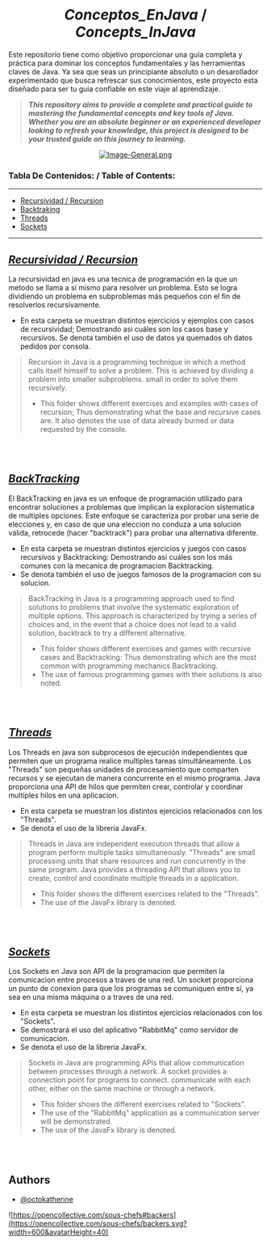 <h1 align="center"

# _Conceptos_EnJava_ / _Concepts_InJava_

</h1>

 Este repositorio tiene como objetivo proporcionar una guía completa y práctica para dominar los conceptos fundamentales y las herramientas claves de Java. Ya sea que seas un principiante absoluto o un desarollador experimentado que busca refrescar sus conocimientos, este proyecto esta diseñado para ser tu guia confiable en este viaje al aprendizaje. 
 
>***This repository aims to provide a complete and practical guide to mastering the fundamental concepts and key tools of Java. Whether you are an absolute beginner or an experienced developer looking to refresh your knowledge, this project is designed to be your trusted guide on this journey to learning.***

<p align="center"
 
  [![Image-General.png](https://i.postimg.cc/tgYgqRfQ/Image-General.png)](https://postimg.cc/SXb4V4kD)
  
</p>


### Tabla De Contenidos: / Table of Contents:
---

 - [Recursividad / Recursion](#recursividad-/-recursion)
 - [Backtraking](#backtraking)
 - [Threads](#threads)
 - [Sockets](#sockets)





___

## [_Recursividad / Recursion_](./Recursividad)
La recursividad en java es una tecnica de programación en la que un metodo se llama a sí 
mismo para resolver un problema. Esto se logra dividiendo un problema en subproblemas más 
pequeños con el fin de resolverlos recursivamente.

- En esta carpeta se muestran distintos ejercicios y ejemplos con casos de recursividad; 
Demostrando asi cuáles son los casos base y recursivos. Se denota también el uso de datos ya quemados oh datos pedidos por consola.


>Recursion in Java is a programming technique in which a method calls itself
himself to solve a problem. This is achieved by dividing a problem into smaller subproblems.
small in order to solve them recursively.
> - This folder shows different exercises and examples with cases of recursion;
Thus demonstrating what the base and recursive cases are. It also denotes the use of data already burned or data requested by the console.

<br>
</br>

## [_BackTracking_](./Backtracking)
El BackTracking en java es un enfoque de programación utilizado para encontrar soluciones a
problemas que implican la exploracion sistematica de multiples opciones. Este enfoque se 
caracteriza por probar una serie de elecciones y, en caso de que una eleccion no conduza a
una solucion válida, retrocede (hacer "backtrack") para probar una alternativa diferente.

- En esta carpeta se muestran distintos ejercicios y juegos con casos recursivos y 
Backtracking: Demostrando asi cuáles son los más comunes con la mecanica de programacion 
Backtracking. 
- Se denota también el uso de juegos famosos de la programacion con su solucion.

>BackTracking in Java is a programming approach used to find solutions to
problems that involve the systematic exploration of multiple options. This approach is
characterized by trying a series of choices and, in the event that a choice does not lead to
a valid solution, backtrack to try a different alternative.
>- This folder shows different exercises and games with recursive cases and
Backtracking: Thus demonstrating which are the most common with programming mechanics
Backtracking.
>- The use of famous programming games with their solutions is also noted.
<br>
</br>

## [_Threads_](./Threads)
Los Threads en java son subprocesos de ejecución independientes que permiten que un programa
realice multiples tareas simultáneamente. Los "Threads" son pequeñas unidades de procesamiento
que comparten recursos y se ejecutan de manera concurrente en el mismo programa. Java 
proporciona una API de hilos que permiten crear, controlar y coordinar multiples hilos en una
aplicacion.

- En esta carpeta se muestran los distintos ejercicios relacionados con los "Threads".
- Se denota el uso de la libreria JavaFx.

>Threads in Java are independent execution threads that allow a program
perform multiple tasks simultaneously. "Threads" are small processing units
that share resources and run concurrently in the same program. Java
provides a threading API that allows you to create, control and coordinate multiple threads in a
application.
>- This folder shows the different exercises related to the "Threads".
>- The use of the JavaFx library is denoted.
<br>
</br>

## [_Sockets_](./Sockets)
Los Sockets en Java son API de la programacion que permiten la comunicacion entre procesos
a traves de una red. Un socket proporciona un punto de conexion para que los programas se 
comuniquen entre sí, ya sea en una misma máquina o a traves de una red. 

- En esta carpeta se muestran los distintos ejercicios relacionados con los "Sockets".
- Se demostrará el uso del aplicativo "RabbitMq" como servidor de comunicacion.
- Se denota el uso de la libreria JavaFx.

>Sockets in Java are programming APIs that allow communication between processes
through a network. A socket provides a connection point for programs to connect.
communicate with each other, either on the same machine or through a network.
>- This folder shows the different exercises related to "Sockets".
>- The use of the "RabbitMq" application as a communication server will be demonstrated.
>- The use of the JavaFx library is denoted.
<br>
</br>

## Authors
- [@octokatherine](https://www.github.com/octokatherine)

![https://opencollective.com/sous-chefs#backers](https://opencollective.com/sous-chefs/backers.svg?width=600&avatarHeight=40)
